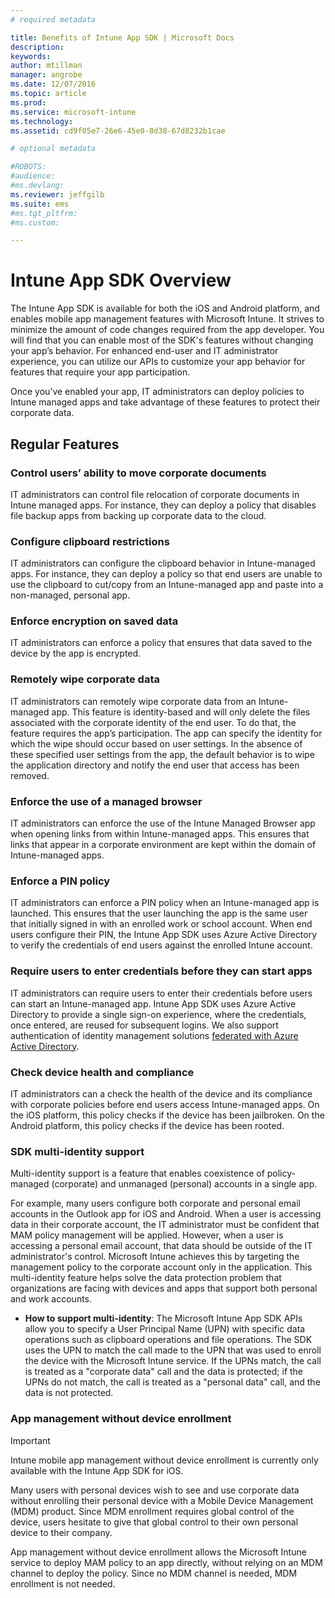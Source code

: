 ```yaml
---
# required metadata

title: Benefits of Intune App SDK | Microsoft Docs
description:
keywords:
author: mtillman
manager: angrobe
ms.date: 12/07/2016
ms.topic: article
ms.prod:
ms.service: microsoft-intune
ms.technology:
ms.assetid: cd9f05e7-26e6-45e0-8d38-67d8232b1cae

# optional metadata

#ROBOTS:
#audience:
#ms.devlang:
ms.reviewer: jeffgilb
ms.suite: ems
#ms.tgt_pltfrm:
#ms.custom:

---
```


# Intune App SDK Overview
The Intune App SDK is available for both the iOS and Android platform, and enables mobile app management features with Microsoft Intune. It strives to minimize the amount of code changes required from the app developer. You will find that you can enable most of the SDK's features without changing your app’s behavior. For enhanced end-user and IT administrator experience, you can utilize our APIs to customize your app behavior for features that require your app participation. 

Once you’ve enabled your app, IT administrators can deploy policies to Intune managed apps and take advantage of these features to protect their corporate data.

## Regular Features

### Control users’ ability to move corporate documents
IT administrators can control file relocation of corporate documents in Intune managed apps. For instance, they can deploy a policy that disables file backup apps from backing up corporate data to the cloud.

### Configure clipboard restrictions
IT administrators can configure the clipboard behavior in Intune-managed apps. For instance, they can deploy a policy so that end users are unable to use the clipboard to cut/copy from an Intune-managed app and paste into a non-managed, personal app.

### Enforce encryption on saved data
IT administrators can enforce a policy that ensures that data saved to the device by the app is encrypted.

### Remotely wipe corporate data
IT administrators can remotely wipe corporate data from an Intune-managed app. This feature is identity-based and will only delete the files associated with the corporate identity of the end user. To do that, the feature requires the app’s participation. The app can specify the identity for which the wipe should occur based on user settings. In the absence of these specified user settings from the app, the default behavior is to wipe the application directory and notify the end user that access has been removed.

### Enforce the use of a managed browser
IT administrators can enforce the use of the Intune Managed Browser app when opening links from within Intune-managed apps. This ensures that links that appear in a corporate environment are kept within the domain of Intune-managed apps.

### Enforce a PIN policy
IT administrators can enforce a PIN policy when an Intune-managed app is launched. This ensures that the user launching the app is the same user that initially signed in with an enrolled work or school account. When end users configure their PIN, the Intune App SDK uses Azure Active Directory to verify the credentials of end users against the enrolled Intune account.

### Require users to enter credentials before they can start apps
IT administrators can require users to enter their credentials before users can start an Intune-managed app. Intune App SDK uses Azure Active Directory to provide a single sign-on experience, where the credentials, once entered, are reused for subsequent logins. We also support authentication of identity management solutions [federated with Azure Active Directory](https://msdn.microsoft.com/library/azure/jj679342.aspx).

### Check device health and compliance
IT administrators can a check the health of the device and its compliance with corporate policies before end users access Intune-managed apps. On the iOS platform, this policy checks if the device has been jailbroken. On the Android platform, this policy checks if the device has been rooted.

### SDK multi-identity support
Multi-identity support is a feature that enables coexistence of policy-managed (corporate) and unmanaged (personal) accounts in a single app.

For example, many users configure both corporate and personal email accounts in the Outlook app for iOS and Android. When a user is accessing data in their corporate account, the IT administrator must be confident that MAM policy management will be applied. However, when a user is accessing a personal email account, that data should be outside of the IT administrator's control. Microsoft Intune achieves this by targeting the management policy to the corporate account only in the application. This multi-identity feature helps solve the data protection problem that organizations are facing with devices and apps that support both personal and work accounts.

* **How to support multi-identity**: The Microsoft Intune App SDK APIs allow you to specify a User Principal Name (UPN) with specific data operations such as clipboard operations and file operations. The SDK uses the UPN to match the call made to the UPN that was used to enroll the device with the Microsoft Intune service. If the UPNs match, the call is treated as a "corporate data" call and the data is protected; if the UPNs do not match, the call is treated as a "personal data" call, and the data is not protected.

### App management without device enrollment

>[!IMPORTANT]
>Intune mobile app management without device enrollment is currently only available with the Intune App SDK for iOS. 


Many users with personal devices wish to see and use corporate data without enrolling their personal device with a Mobile Device Management (MDM) product. Since MDM enrollment requires global control of the device, users hesitate to give that global control to their own personal device to their company.

App management without device enrollment allows the Microsoft Intune service to deploy MAM policy to an app directly, without relying on an MDM channel to deploy the policy. Since no MDM channel is needed, MDM enrollment is not needed.
